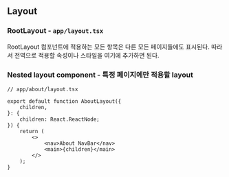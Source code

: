 ## Layout

### RootLayout - `app/layout.tsx`

RootLayout 컴포넌트에 적용하는 모든 항목은 다른 모든 페이지들에도 표시된다.
따라서 전역으로 적용할 속성이나 스타일을 여기에 추가하면 된다.

### Nested layout component - 특정 페이지에만 적용할 layout

```tsx
// app/about/layout.tsx

export default function AboutLayout({
	children,
}: {
	children: React.ReactNode;
}) {
	return (
		<>
			<nav>About NavBar</nav>
			<main>{children}</main>
		</>
	);
}
```
